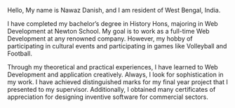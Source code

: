 
Hello, My name is Nawaz Danish, and I am resident of West Bengal, India.
                    
I have completed my bachelor’s degree in History Hons, majoring in Web Development at Newton School. My goal is to work as a full-time Web Development at any renowned company. However, my hobby of participating in cultural events and participating in games like Volleyball and Football.
                    
Through my theoretical and practical experiences, I have learned to Web Development and application creatively. Always, I look for sophistication in my work. I have achieved distinguished marks for my final year project that I presented to my supervisor. Additionally, I obtained many certificates of appreciation for designing inventive software for commercial sectors.
